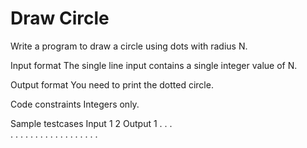 # Draw Circle


Write a program to draw a circle using dots with radius N.



Input format
The single line input contains a single integer value of N.

Output format
You need to print the dotted circle.

Code constraints
Integers only.

Sample testcases
Input 1
2
Output 1
  . . .   
. . . . . 
. . . . . 
. . . . . 
  . . .   
